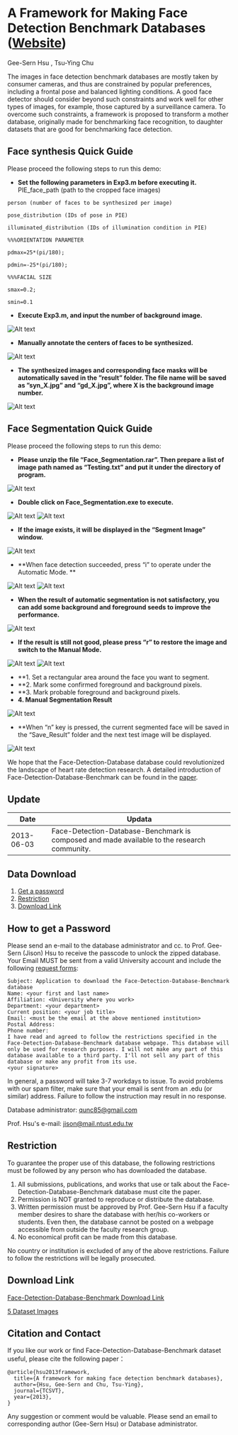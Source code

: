 # A Framework for Making Face Detection Benchmark Databases ([Website](https://sites.google.com/site/avlabbenchmark/))

Gee-Sern Hsu , Tsu-Ying Chu

The images in face detection benchmark databases are mostly taken by consumer cameras, and thus are constrained by popular preferences, including a frontal pose and balanced lighting conditions. A good face detector should consider beyond such constraints and work well for other types of images, for example, those captured by a surveillance camera. To overcome such constraints, a framework is proposed to transform a mother database, originally made for benchmarking face recognition, to daughter datasets that are good for benchmarking face detection.

Face synthesis Quick Guide
--
   Please proceed the following steps to run this demo:

   - **Set the following parameters in Exp3.m before executing it.** 
    PIE_face_path (path to the cropped face images)

    person (number of faces to be synthesized per image)

    pose_distribution (IDs of pose in PIE)

    illuminated_distribution (IDs of illumination condition in PIE)

    %%%ORIENTATION PARAMETER

    pdmax=25*(pi/180);

    pdmin=-25*(pi/180);

    %%%FACIAL SIZE

    smax=0.2;

    smin=0.1
    
   - **Execute Exp3.m, and input the number of background image.** 
   
   ![Alt text](ScreenClip.png?raw=true "Title")
   
   - **Manually annotate the centers of faces to be synthesized.**
   
   ![Alt text](synthesized.jpg?raw=true "Title")
   
   - **The synthesized images and corresponding face masks will be automatically saved in the ”result” folder. The file name will be saved as ”syn_X.jpg” and “gd_X.jpg”, where X is the background image    number.**
   
   ![Alt text](synthesized(1).jpg?raw=true "Title")
   
   
Face Segmentation Quick Guide
--
  Please proceed the following steps to run this demo:
  
  - **Please unzip the file “Face_Segmentation.rar”. Then prepare a list of image path named as “Testing.txt” and put it under the directory of program.** 
  
  ![Alt text](unzip.png?raw=true "Title")
  
  - **Double click on Face_Segmentation.exe to execute.** 
  
  ![Alt text](FS2.png?raw=true "Title")
  ![Alt text](FS3.png?raw=true "Title")
  
  - **If the image exists, it will be displayed in the “Segment Image” window.** 
  
  ![Alt text](FS4.png?raw=true "Title")
  
  - **When face detection succeeded, press “i” to operate under the Automatic Mode. ** 
  
  ![Alt text](FS5.png?raw=true "Title")
  ![Alt text](FS6.png?raw=true "Title")
  
  - **When the result of automatic segmentation is not satisfactory, you can add some background and foreground seeds to improve the performance.** 

  ![Alt text](FS7.png?raw=true "Title")
  
  - **If the result is still not good, please press “r” to restore the image and switch to the Manual Mode.**
  
  ![Alt text](FS8.png?raw=true "Title")
  ![Alt text](FS9.png?raw=true "Title")
  
  - **1.     Set a rectangular area around the face you want to segment.
  - **2.     Mark some confirmed foreground and background pixels.
  - **3.     Mark probable foreground and background pixels.
  - **4.     Manual Segmentation Result**
  
  ![Alt text](FS10.png?raw=true "Title")
  
  - **When “n” key is pressed, the current segmented face will be saved in the “Save_Result” folder and the next test image will be displayed.
  
  ![Alt text](FS11.png?raw=true "Title")
  
We hope that the Face-Detection-Database database could revolutionized the landscape of heart rate detection research. A detailed introduction of Face-Detection-Database-Benchmark can be found in the [paper](https://ieeexplore.ieee.org/abstract/document/6522507).

Update
--
|Date|Updata|
|----|------|
|2013-06-03|Face-Detection-Database-Benchmark is composed and made available to the research community.|


Data Download 
--
 1. [Get a password](#how-to-get-a-password)
 2. [Restriction](#restriction)
 3. [Download Link](#download-link)
 
How to get a Password
-
Please send an e-mail to the database administrator and cc. to Prof. Gee-Sern (Jison) Hsu to receive the passcode to unlock the zipped database. Your Email MUST be sent from a valid University account and include the following [request forms](./RequestForms.txt):

```
Subject: Application to download the Face-Detection-Database-Benchmark database
Name: <your first and last name>
Affiliation: <University where you work>
Department: <your department>
Current position: <your job title>
Email: <must be the email at the above mentioned institution>
Postal Address:
Phone number:
I have read and agreed to follow the restrictions specified in the Face-Detection-Database-Benchmark database webpage. This database will only be used for research purposes. I will not make any part of this database available to a third party. I'll not sell any part of this database or make any profit from its use.
<your signature>
```
In general, a password will take 3-7 workdays to issue. To avoid problems with our spam filter, make sure that your email is sent from an .edu (or similar) address. Failure to follow the instruction may result in no response. 

Database administrator: qunc85@gmail.com

Prof. Hsu's e-mail: jison@mail.ntust.edu.tw



Restriction
-
To guarantee the proper use of this database, the following restrictions must be followed by any person who has downloaded the database.
 1. All submissions, publications, and works that use or talk about the Face-Detection-Database-Benchmark database must cite the paper. 
 2. Permission is NOT granted to reproduce or distribute the database. 
 3. Written permission must be approved by Prof. Gee-Sern Hsu if a faculty member desires to share the database with her/his co-workers or students. Even then, the database cannot be posted on a webpage accessible from outside the faculty research group. 
 4. No economical profit can be made from this database. 
 
No country or institution is excluded of any of the above restrictions. Failure to follow the restrictions will be legally prosecuted.

Download Link
-
[Face-Detection-Database-Benchmark Download Link](https://docs.google.com/file/d/0BwJ2me84dFHIQ0tvUDZPSHR2NGc/edit)

[5 Dataset Images](https://docs.google.com/file/d/0BwJ2me84dFHITFIzWDhNeERtcnM/edit)



Citation and Contact
--
If you like our work or find Face-Detection-Database-Benchmark dataset useful, please cite the following paper：
```
@article{hsu2013framework,
  title={A framework for making face detection benchmark databases},
  author={Hsu, Gee-Sern and Chu, Tsu-Ying},
  journal={TCSVT},
  year={2013},
}
```
Any suggestion or comment would be valuable. Please send an email to corresponding author (Gee-Sern Hsu) or Database administrator.
